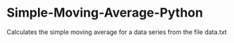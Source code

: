 # Simple-Moving-Average-Python
Calculates the simple moving average for a data series from the file data.txt
